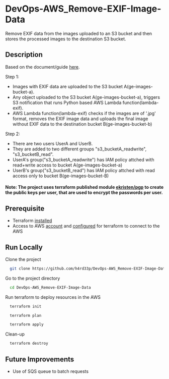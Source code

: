 # DevOps-AWS_Remove-EXIF-Image-Data

Remove EXIF data from the images uploaded to an S3 bucket and then stores the processed images to the destination S3 bucket. 

## Description
Based on the document/guide [here](https://eulink.smartrecruiters.com/c/eJx80EGL3CAYxvFPozeD-mrUg4fQSdqB7RbK3Afz-roTmCSDcRf225eFOba9_x94-OG-PtL2ec7R0gzB2558cBSMpKJtnqHwHI30yXKKqg89WCWt57Sm5f5jOdpev8a9VWjAaq8N5dmlGWdUmp7d5fNB8fv4Ov4eXq7jz-H8cr38un4bXk_n03AZ-S0WQsqWCiJ6Q4iyZJud8QaMyomIL1FLDUpKUD048B3M1vVUDAKU4oJkRh5rqq0S1velUT063Fd-j7fWHgeDgemJ6Qm7v1RMT0cVTwqRWkt4W2lrh3jUPYuMlunpXz5MT3M2waeiRXHaCjNDEsH1SUA2NEurtdLEYKoMTgcIehdIW6vpLhRf6TjSG51zlCpb0qiETcEIkzIIj0aJ4Dw41UPwRfG9Lm_LNm4fS923r4ux1LTxGm9dqszI-_JB3bLx9h_uPwEAAP__Ga2ZHA).

Step 1:
- Images with EXIF data are uploaded to the S3 bucket A(ge-images-bucket-a).
- Any object uploaded to the S3 bucket A(ge-images-bucket-a), triggers S3 notification that runs Python based AWS Lambda function(lambda-exif).
- AWS Lambda function(lambda-exif) checks if the images are of '.jpg' format, removes the EXIF image data and uploads the final image without EXIF data to the destination bucket B(ge-images-bucket-b)

Step 2:
- There are two users UserA and UserB.
- They are added to two different groups "s3_bucketA_readwrite", "s3_bucketB_read".
- UserA's group("s3_bucketA_readwrite") has IAM policy attched with read+write access to bucket A(ge-images-bucket-a)
- UserB's group("s3_bucketB_read") has IAM policy attched with read access only to bucket B(ge-images-bucket-B)
#### Note: The project uses terraform published module [ekristen/pgp](https://registry.terraform.io/providers/ekristen/pgp/latest) to create the public keys per user, that are used to encrypt the passwords per user.

## Prerequisite
- Terraform [installed](https://developer.hashicorp.com/terraform/tutorials/aws-get-started/install-cli)  
- Access to AWS [account](https://aws.amazon.com/resources/create-account/) and [configured](https://docs.aws.amazon.com/cli/latest/userguide/cli-configure-files.html) for terraform to connect to the AWS

## Run Locally

Clone the project

```bash
  git clone https://github.com/h4rd33p/DevOps-AWS_Remove-EXIF-Image-Data.git
```
Go to the project directory

```bash
  cd DevOps-AWS_Remove-EXIF-Image-Data
```
Run terraform to deploy resources in the AWS

```bash
  terraform init
```
```bash
  terraform plan
```
```bash
  terraform apply
```
Clean-up

```bash
  terraform destroy
```
## Future Improvements
- Use of SQS queue to batch requests
